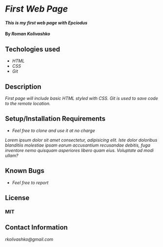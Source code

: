 # _First Web Page_

#### _This is my first web page with Epciodus_

#### By _**Roman Kolivashko**_

## Techologies used

* _HTML_
* _CSS_
* _Git_

## Description

_First page will include basic HTML styled with CSS. Git is used to save code to the remote location._

## Setup/Installation Requirements

* _Feel free to clone and use it at no charge_

_Lorem ipsum dolor sit amet consectetur, adipisicing elit. Iste dolor doloribus blanditiis molestiae ipsam earum accusantium recusandae debitis, fuga inventore nemo quisquam asperiores libero quam eius. Voluptate ad modi ullam?_

## Known Bugs

* _Feel free to report_

## License

### MIT

## Contact Information

_rkolivashko@gmail.com_
